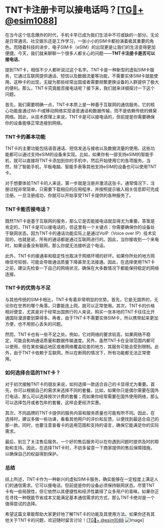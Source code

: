 # TNT卡注册卡可以接电话吗？[[TG💪+ @esim1088](https://t.me/s/esim1088)]

在当今这个信息爆炸的时代，手机卡早已成为我们生活中不可或缺的一部分。无论是日常通讯、社交娱乐还是工作学习，一张小小的SIM卡都扮演着极其重要的角色。而随着科技的进步，电子SIM卡（eSIM）的出现更是让我们的生活变得更加便捷。今天，我们就来聊聊一个很多人都关心的问题——**TNT卡注册卡是否可以接电话**。

提到TNT卡，相信不少人都听说过这个名字。TNT卡是一种新型的虚拟SIM卡服务，它通过互联网提供通话、短信以及数据流量等功能，不需要实体SIM卡就能使用。这种卡的出现，无疑为那些经常出国或者需要频繁更换设备的人群提供了极大的便利。那么，TNT卡究竟能否接电话呢？接下来，我们就来详细探讨一下这个问题。

首先，我们需要明确一点，TNT卡本质上是一种基于互联网的通信服务。它的核心功能是通过Wi-Fi或移动网络实现语音通话和数据传输，而不是依赖传统的蜂窝网络。因此，从技术原理上来说，TNT卡是可以接电话的，但前提是你需要确保你的设备能够正常连接到网络。

### TNT卡的基本功能

TNT卡的主要功能包括语音通话、短信发送与接收以及数据流量的使用。这些功能都可以通过支持eSIM的设备来实现。比如，如果你有一部支持eSIM的智能手机，就可以直接将TNT卡添加到你的手机中，然后开始使用它的各项服务。当然，除了智能手机，平板电脑、智能手表等其他支持eSIM的设备也可以使用TNT卡。

对于想要体验TNT卡的人来说，第一步就是注册并激活这张卡。通常情况下，注册过程非常简单，只需要下载相应的应用程序，并按照提示输入相关信息即可完成注册。一旦注册成功，你就可以开始享受TNT卡提供的各种服务了。

### TNT卡能否接电话？

既然TNT卡是基于互联网的服务，那么它是否能接电话就显得尤为重要。答案是肯定的，TNT卡是可以接电话的，但这里有一个关键点：你需要确保你的设备处于联网状态。因为TNT卡的通话功能实际上是通过VoIP（Voice over IP）技术实现的，也就是说，所有的通话都是通过互联网进行的。因此，当你接收到一个来电时，如果设备没有联网，那么你就无法接听这个电话。

此外，TNT卡的接通率和稳定性也取决于网络环境的好坏。如果你所处的地方网络信号较弱，可能会导致通话质量下降甚至无法接通。因此，在选择使用TNT卡之前，建议先检查一下自己的网络状况，确保在大多数情况下都能保持稳定的网络连接。

### TNT卡的优势与不足

与其他传统的SIM卡相比，TNT卡有着非常明显的优势。首先，它是无国界的，无论你在世界的哪个角落，只要能连上网，就可以正常使用。其次，TNT卡的价格相对便宜，尤其是对于经常出国旅行的人来说，购买一张本地的TNT卡往往比开通国际漫游要划算得多。再者，由于TNT卡不需要实体SIM卡，所以携带起来更加方便，也不用担心丢失的问题。

然而，TNT卡也有一些不足之处。例如，它对网络的要求较高，如果网络不稳定，可能会影响通话质量和数据传输速度。另外，虽然TNT卡在全球范围内都可以使用，但在某些偏远地区或者网络覆盖较差的地方，其服务可能会受到限制。此外，由于TNT卡依赖于互联网，所以在断网的情况下，所有功能都无法正常使用。

### 如何选择合适的TNT卡？

对于初次接触TNT卡的朋友来说，如何选择一款适合自己的卡显得尤为重要。首先，你可以根据自己的需求来选择不同的套餐。比如，如果你只是偶尔需要在国外打电话，那么可以选择按次计费的套餐；而如果你经常需要在国外使用网络，那么可以选择包月或者包年的套餐，这样会更经济实惠。

其次，不同品牌的TNT卡提供的服务内容和服务质量也可能有所不同。因此，在选择时，建议多做一些功课，看看其他用户的评价和反馈，以便找到最适合自己的那一款。同时，也要注意查看卡的适用范围和支持的语言，确保它能满足你的实际需求。

最后，别忘了关注售后服务。一个好的售后服务可以在你遇到问题时提供及时的帮助和支持。因此，在选择TNT卡时，不妨多留意一下商家提供的售后保障措施，以确保自己的权益得到保护。

### 总结

综上所述，TNT卡作为一种新兴的虚拟SIM卡服务，确实能够在一定程度上满足人们的通信需求。它可以接电话，但前提是你的设备必须保持联网状态。尽管TNT卡有一些局限性，但它依然以其便捷性和经济性赢得了众多用户的青睐。如果你正在寻找一种既能节省成本又能满足基本通信需求的方式，那么TNT卡绝对是一个值得尝试的选择。

希望这篇文章能帮助大家更好地了解TNT卡的功能及其使用方法。如果你还有其他关于TNT卡的问题，欢迎随时留言讨论！[[TG💪+ @esim1088](https://t.me/s/esim1088) ![Image](https://i.postimg.cc/4NQfJmqS/Snipaste-2025-05-13-00-14-12.png)]